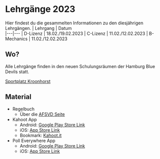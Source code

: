 # Lehrgänge 2023

Hier findest du die gesammelten Informationen zu den diesjährigen Lehrgängen.
| Lehrgang |  Datum  
|---|---
| D-Lizenz | 18.02./19.02.2023
| C-Lizenz | 11.02./12.02.2023
| B-Mechanics | 11.02./12.02.2023

## Wo?
Alle Lehrgänge finden in den neuen Schulungsräumen der Hamburg Blue Devils statt.

[Sportplatz Kroonhorst](https://www.google.com/maps/place/Sportplatz+Kroonhorst/@53.5936237,9.8482714,17.68z/data=!4m5!3m4!1s0x47b1877819f7c7e1:0x71c7c59cb65fdea1!8m2!3d53.5929143!4d9.8500437)

## Material

- Regelbuch
  - Über die [AFSVD Seite](https://afsvd.de/downloads/)
- Kahoot App
  - Android: [Google Play Store Link](https://play.google.com/store/apps/details?id=no.mobitroll.kahoot.android&hl=de)
  - iOS: [App Store Link](https://itunes.apple.com/de/app/kahoot-play-create-quizzes/id1131203560?mt=8)
  - Bookmark: [Kahoot.it](https://kahoot.it/)
- Poll Everywhere App
  - Android: [Google Play Store Link](https://play.google.com/store/apps/details?id=com.polleverywhere.mobile)
  - iOS: [App Store Link](https://apps.apple.com/us/app/poll-everywhere/id893375312)

